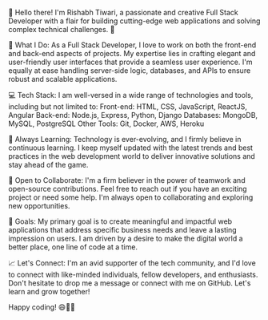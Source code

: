 👋 Hello there! I'm Rishabh Tiwari, a passionate and creative Full Stack Developer with a flair for building cutting-edge web applications and solving complex technical challenges. 🚀

🔭 What I Do:
As a Full Stack Developer, I love to work on both the front-end and back-end aspects of projects. My expertise lies in crafting elegant and user-friendly user interfaces that provide a seamless user experience. I'm equally at ease handling server-side logic, databases, and APIs to ensure robust and scalable applications.

💻 Tech Stack:
I am well-versed in a wide range of technologies and tools, including but not limited to:
Front-end: HTML, CSS, JavaScript, ReactJS, Angular
Back-end: Node.js, Express, Python, Django
Databases: MongoDB, MySQL, PostgreSQL
Other Tools: Git, Docker, AWS, Heroku

🌱 Always Learning:
Technology is ever-evolving, and I firmly believe in continuous learning. I keep myself updated with the latest trends and best practices in the web development world to deliver innovative solutions and stay ahead of the game.

💼 Open to Collaborate:
I'm a firm believer in the power of teamwork and open-source contributions. Feel free to reach out if you have an exciting project or need some help. I'm always open to collaborating and exploring new opportunities.

🎯 Goals:
My primary goal is to create meaningful and impactful web applications that address specific business needs and leave a lasting impression on users. I am driven by a desire to make the digital world a better place, one line of code at a time.

📈 Let's Connect:
I'm an avid supporter of the tech community, and I'd love to connect with like-minded individuals, fellow developers, and enthusiasts. Don't hesitate to drop me a message or connect with me on GitHub. Let's learn and grow together!

Happy coding! 😄👨‍💻
